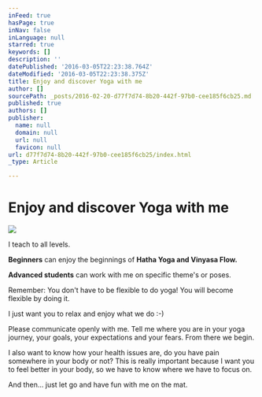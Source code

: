 ```yaml
---
inFeed: true
hasPage: true
inNav: false
inLanguage: null
starred: true
keywords: []
description: ''
datePublished: '2016-03-05T22:23:38.764Z'
dateModified: '2016-03-05T22:23:38.375Z'
title: Enjoy and discover Yoga with me
author: []
sourcePath: _posts/2016-02-20-d77f7d74-8b20-442f-97b0-cee185f6cb25.md
published: true
authors: []
publisher:
  name: null
  domain: null
  url: null
  favicon: null
url: d77f7d74-8b20-442f-97b0-cee185f6cb25/index.html
_type: Article

---
```

# Enjoy and discover Yoga with me
![](https://s3-us-west-2.amazonaws.com/the-grid-img/p/0b0406de45f40c34aa4410e20ed6e985890b7ac0.jpg)

I teach to all levels.

**Beginners** can enjoy the beginnings of **Hatha Yoga and Vinyasa Flow.**

**Advanced students** can work with me on specific theme's or poses.

Remember: You don't have to be flexible to do yoga! You will become flexible by doing it.

I just want you to relax and enjoy what we do :-)

Please communicate openly with me. Tell me where you are in your yoga
journey, your goals, your expectations and your fears. From there we 
begin.

I also want to know how your health issues are, do you have pain 
somewhere in your body or not? This is really important because I want 
you to feel better in your body, so we have to know where we have to 
focus on.

And then... just let go and have fun with me on the mat.